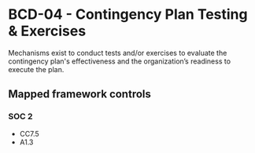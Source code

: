 # BCD-04 - Contingency Plan Testing & Exercises
Mechanisms exist to conduct tests and/or exercises to evaluate the contingency plan's effectiveness and the organization’s readiness to execute the plan. 
## Mapped framework controls
### SOC 2
- CC7.5
- A1.3